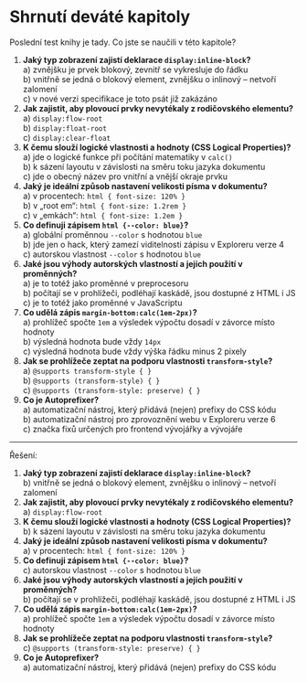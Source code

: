 # Shrnutí deváté kapitoly

Poslední test knihy je tady. Co jste se naučili v této kapitole?

1. **Jaký typ zobrazení zajistí deklarace `display:inline-block`?**  
a) zvnějšku je prvek blokový, zevnitř se vykresluje do řádku  
b) vnitřně se jedná o blokový element, zvnějšku o inlinový – netvoří zalomení  
c) v nové verzi specifikace je toto psát již zakázáno
1. **Jak zajistit, aby plovoucí prvky nevytékaly z rodičovského elementu?**  
a) `display:flow-root`  
b) `display:float-root`  
c) `display:clear-float`
1. **K čemu slouží logické vlastnosti a hodnoty (CSS Logical Properties)?**  
a) jde o logické funkce při počítání matematiky v `calc()`  
b) k sázení layoutu v závislosti na směru toku jazyka dokumentu  
c) jde o obecný název pro vnitřní a vnější okraje prvku
1. **Jaký je ideální způsob nastavení velikosti písma v dokumentu?**  
a) v procentech: `html { font-size: 120% }`  
b) v „root em“: `html { font-size: 1.2rem }`  
c) v „emkách“: `html { font-size: 1.2em }`
1. **Co definuji zápisem `html {--color: blue}`?**  
a) globální proměnnou `--color` s hodnotou `blue`  
b) jde jen o hack, který zamezí viditelnosti zápisu v Exploreru verze 4  
c) autorskou vlastnost `--color` s hodnotou `blue`
1. **Jaké jsou výhody autorských vlastností a jejich použití v proměnných?**  
a) je to totéž jako proměnné v preprocesoru  
b) počítají se v prohlížeči, podléhají kaskádě, jsou dostupné z HTML i JS  
c) je to totéž jako proměnné v JavaScriptu
1. **Co udělá zápis `margin-bottom:calc(1em-2px)`?**  
a) prohlížeč spočte `1em` a výsledek výpočtu dosadí v závorce místo hodnoty  
b) výsledná hodnota bude vždy `14px`  
c) výsledná hodnota bude vždy výška řádku minus 2 pixely
1. **Jak se prohlížeče zeptat na podporu vlastnosti `transform-style`?**  
a) `@supports transform-style { }`  
b) `@supports (transform-style) { }`  
c) `@supports (transform-style: preserve) { }`
1. **Co je Autoprefixer?**  
a) automatizační nástroj, který přidává (nejen) prefixy do CSS kódu  
b) automatizační nástroj pro zprovoznění webu v Exploreru verze 6  
c) značka fixů určených pro frontend vývojářky a vývojáře

---

Řešení:

1. **Jaký typ zobrazení zajistí deklarace `display:inline-block`?**  
b) vnitřně se jedná o blokový element, zvnějšku o inlinový – netvoří zalomení  
1. **Jak zajistit, aby plovoucí prvky nevytékaly z rodičovského elementu?**  
a) `display:flow-root`
1. **K čemu slouží logické vlastnosti a hodnoty (CSS Logical Properties)?**  
b) k sázení layoutu v závislosti na směru toku jazyka dokumentu
1. **Jaký je ideální způsob nastavení velikosti písma v dokumentu?**  
a) v procentech: `html { font-size: 120% }`
1. **Co definuji zápisem `html {--color: blue}`?**  
c) autorskou vlastnost `--color` s hodnotou `blue`
1. **Jaké jsou výhody autorských vlastností a jejich použití v proměnných?**  
b) počítají se v prohlížeči, podléhají kaskádě, jsou dostupné z HTML i JS
1. **Co udělá zápis `margin-bottom:calc(1em-2px)`?**  
a) prohlížeč spočte `1em` a výsledek výpočtu dosadí v závorce místo hodnoty
1. **Jak se prohlížeče zeptat na podporu vlastnosti `transform-style`?**  
c) `@supports (transform-style: preserve) { }`
1. **Co je Autoprefixer?**  
a) automatizační nástroj, který přidává (nejen) prefixy do CSS kódu
